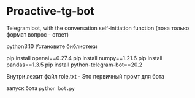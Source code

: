 # Proactive-tg-bot
Telegram bot, with the conversation self-initiation function (пока только формат вопрос - ответ)

python3.10 Установите библиотеки

pip install openai==0.27.4 pip install numpy==1.21.6 pip install pandas==1.3.5 pip install python-telegram-bot==20.2

Внутри лежит файл role.txt - Это первичный промт для бота

запуск бота `python bot.py`
